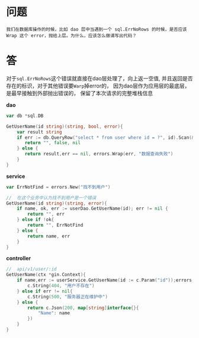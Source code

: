 # 问题

`我们在数据库操作的时候，比如 dao 层中当遇到一个 sql.ErrNoRows 的时候，是否应该 Wrap 这个 error，抛给上层。为什么，应该怎么做请写出代码？`

# 答

对于`sql.ErrNoRows`这个错误就直接在dao层处理了，向上返一空值, 并且返回是否存在的标识，对于其他错误要`Warp`掉error的， 因为dao层作为应用层的最底层，是最早接触到外部抛出错误的， 保留了本次请求的完整堆栈信息

**dao**

```go
var db *sql.DB

GetUserName(id string)(string, bool, error){
    var result string
    if err := db.QueryRow("select * from user where id = ?", id).Scan(&result);errors.Is(err, sql.ErrNoRows){
       return "", false, nil
    } else {
       return result,err == nil, errors.Wrap(err, "数据查询失败")
    }
}

```

**service**

```go
var ErrNotFind = errors.New("找不到用户")

//  在这个业务中认为找不到用户是一个错误
GetUserName(id string)(string, error){
    if name, ok, err := userDao.GetUserName(id); err != nil {
        return "", err
    } else if !ok{
        return "", ErrNotFind
    } else {
        return name, err
    }
}

```

**controller**

```go
//  api/v1/user/:id
GetUserName(ctx *gin.Context){
    if name,err := userService.GetUserName(id := c.Param("id"));errors.Is(err, userService.ErrNotFind){
        c.String(404, "用户不存在")
    } else if err != nil{
        c.String(500, "服务器正在维护中")
    } else {
        return c.Json(200, map[string]interface{}{
            "Name": name
        })
    }
}
```